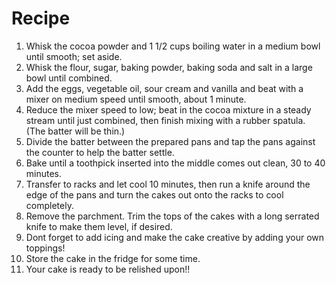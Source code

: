 # Recipe

1. Whisk the cocoa powder and 1 1/2 cups boiling water in a medium bowl until smooth; set aside. 
2. Whisk the flour, sugar, baking powder, baking soda and salt in a large bowl until combined.
3. Add the eggs, vegetable oil, sour cream and vanilla and beat with a mixer on medium speed until smooth, about 1 minute. 
4. Reduce the mixer speed to low; beat in the cocoa mixture in a steady stream until just combined, then finish mixing with a rubber spatula. (The batter will be thin.)
5. Divide the batter between the prepared pans and tap the pans against the counter to help the batter settle. 
6. Bake until a toothpick inserted into the middle comes out clean, 30 to 40 minutes. 
7. Transfer to racks and let cool 10 minutes, then run a knife around the edge of the pans and turn the cakes out onto the racks to cool completely.
8. Remove the parchment. Trim the tops of the cakes with a long serrated knife to make them level, if desired.
9. Dont forget to add icing and make the cake creative by adding your own toppings!
10. Store the cake in the fridge for some time. 
11. Your cake is ready to be relished upon!!